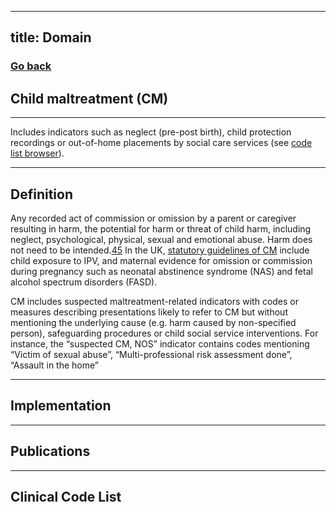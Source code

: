
---
title: Domain
---
### [Go back](https://shabeer-syed.github.io/ACEs/)

## Child maltreatment (CM)
---------------------------------
Includes indicators such as neglect (pre-post birth), child protection recordings or out-of-home placements by social care services (see [code list browser](https://acesinehrs.com/codelist)).

--------------------------------
## Definition
Any recorded act of commission or omission by a parent or caregiver resulting in harm, the potential for harm or threat of child harm, including neglect, psychological, physical, sexual and emotional abuse. Harm does not need to be intended.[45](https://www.thelancet.com/journals/lancet/article/PIIS0140-6736(08)61706-7/fulltext) In the UK, [statutory guidelines of CM](https://assets.publishing.service.gov.uk/government/uploads/system/uploads/attachment_data/file/942454/Working_together_to_safeguard_children_inter_agency_guidance.pdf) include child exposure to IPV, and maternal evidence for omission or commission during pregnancy such as neonatal abstinence syndrome (NAS) and fetal alcohol spectrum disorders (FASD).

CM includes suspected maltreatment-related indicators with codes or measures describing presentations likely to refer to CM but without mentioning the underlying cause (e.g. harm caused by non-specified person), safeguarding procedures or child social service interventions. For instance, the “suspected CM, NOS” indicator contains codes mentioning “Victim of sexual abuse”, “Multi-professional risk assessment done”, “Assault in the home”

--------------------------------
## Implementation

--------------------------------
## Publications

--------------------------------
## Clinical Code List
